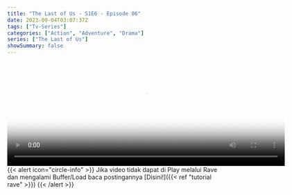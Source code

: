 ```yaml
---
title: "The Last of Us - S1E6 - Episode 06"
date: 2023-09-04T03:07:37Z
tags: ["Tv-Series"]
categories: ["Action", "Adventure", "Drama"]
series: ["The Last of Us"]
showSummary: false
---
```


<video id="video-2" 
class="art-preview lazy video-js vjs-default-skin vjs-big-play-centered" 
controls preload="auto" 
width="640" 
height="240" 
poster="https://www.themoviedb.org/t/p/original/evjLWu39VfktjeO7y5g74HU6vMq.jpg" 
data-setup='{ "example_option": true, "width": "auto", "height": "auto", "techOrder": ["html5","flash"] }' 
onseeked="true"> <source src="https://kp3d-my.sharepoint.com/personal/ryoo_kp3d_onmicrosoft_com/_layouts/15/download.aspx?share=EZlmBKngfa5KpyZcWqYhpHYBwD0tjsoHywrLOFBNQS3Ymw" type='video/mp4'>
</video>
<br>
{{< alert icon="circle-info" >}}
Jika video tidak dapat di Play melalui Rave dan mengalami Buffer/Load baca postingannya [Disini!]({{< ref "tutorial rave" >}})
{{< /alert >}}
